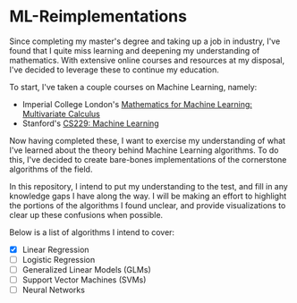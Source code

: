 # ML-Reimplementations

Since completing my master's degree and taking up a job in industry, I've found that I quite miss learning and deepening my understanding of mathematics.
With extensive online courses and resources at my disposal, I've decided to leverage these to continue my education.

To start, I've taken a couple courses on Machine Learning, namely: 
- Imperial College London's [Mathematics for Machine Learning: Multivariate Calculus](https://www.coursera.org/learn/multivariate-calculus-machine-learning)
- Stanford's [CS229: Machine Learning](https://www.youtube.com/playlist?list=PLoROMvodv4rMiGQp3WXShtMGgzqpfVfbU)

Now having completed these, I want to exercise my understanding of what I've learned about the theory behind Machine Learning algorithms. To do this, I've decided to create bare-bones implementations of the cornerstone algorithms of the field. 

In this repository, I intend to put my understanding to the test, and fill in any knowledge gaps I have along the way. I will be making an effort to highlight the portions of the algorithms I found unclear, and provide visualizations to clear up these confusions when possible.

Below is a list of algorithms I intend to cover:
- [x] Linear Regression
- [ ] Logistic Regression
- [ ] Generalized Linear Models (GLMs)
- [ ] Support Vector Machines (SVMs)
- [ ] Neural Networks